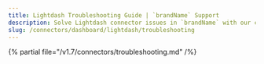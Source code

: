 ```yaml
---
title: Lightdash Troubleshooting Guide | `brandName` Support
description: Solve Lightdash connector issues in `brandName` with our comprehensive troubleshooting guide. Fix common problems, debug errors, and optimize your setup.
slug: /connectors/dashboard/lightdash/troubleshooting
---
```


{% partial file="/v1.7/connectors/troubleshooting.md" /%}
